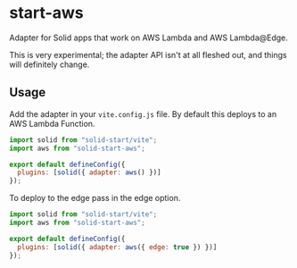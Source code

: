 # start-aws

Adapter for Solid apps that work on AWS Lambda and AWS Lambda@Edge.

This is very experimental; the adapter API isn't at all fleshed out, and things will definitely change.

## Usage

Add the adapter in your `vite.config.js` file. By default this deploys to an AWS Lambda Function.

```js
import solid from "solid-start/vite";
import aws from "solid-start-aws";

export default defineConfig({
  plugins: [solid({ adapter: aws() })]
});
```

To deploy to the edge pass in the edge option.

```js
import solid from "solid-start/vite";
import aws from "solid-start-aws";

export default defineConfig({
  plugins: [solid({ adapter: aws({ edge: true }) })]
});
```
